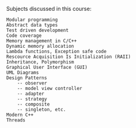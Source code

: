 Subjects discussed in this course: 

	Modular programming
	Abstract data types
	Test driven development
	Code coverage
	Memory management in C/C++
	Dynamic memory allocation
	Lambda functions, Exception safe code
	Rescource Acquisition Is Initialization (RAII)
	Inheritance, Polymorphism
	Graphical User Interface (GUI)
	UML Diagrams
	Design Patterns
		-- observer
		-- model view controller
		-- adapter
		-- strategy
		-- composite
		-- singleton, etc.
	Modern C++
	Threads
	